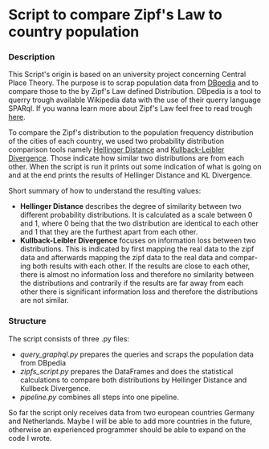 # Script to compare Zipf's Law to country population

### Description

This Script's origin is based on an university project concerning Central Place Theory.
The purpose is to scrap population data from [DBpedia](https://www.dbpedia.org/) and to compare those to the by Zipf's Law defined Distribution.
DBpedia is a tool to querry trough available Wikipedia data with the use of their querry language SPARql.
If you wanna learn more about Zipf's Law feel free to read trough [here](https://en.wikipedia.org/wiki/Zipf%27s_law).

To compare the Zipf's distribution to the population frequency distribution of the cities of each country, we used two probability distribution comparison tools namely [Hellinger Distance](https://en.wikipedia.org/wiki/Hellinger_distance) and [Kullback-Leibler Divergence](https://en.wikipedia.org/wiki/Kullback%E2%80%93Leibler_divergence). Those indicate how similar two distributions are from each other.
When the script is run it prints out some indication of what is going on and at the end prints the results of Hellinger Distance and KL Divergence.

Short summary of how to understand the resulting values:
- **Hellinger Distance** describes the degree of similarity between two different probability distributions. It is calculated as a scale between 0 and 1, where 0 being that the two distribution are identical to each other and 1 that
they are the furthest apart from each other.
- **Kullback-Leibler Divergence** focuses on information loss
between two distributions. This is indicated by first mapping the real data to
the zipf data and afterwards mapping the zipf data to the real data and compar-
ing both results with each other. If the results are close to each other, there is
almost no information loss and therefore no similarity between the distributions
and contrarily if the results are far away from each other there is significant
information loss and therefore the distributions are not similar. 

### Structure

The script consists of three .py files: 
- *query_graphql.py* prepares the queries and scraps the population data from DBpedia 
- *zipfs_script.py* prepares the DataFrames and does the statistical calculations to compare both distributions by Hellinger Distance and Kullbeck Divergence.
- *pipeline.py* combines all steps into one pipeline.

So far the script only receives data from two european countries Germany and Netherlands. Maybe I will be able to add more countries in the future, otherwise an experienced programmer should be able to expand on the code I wrote.